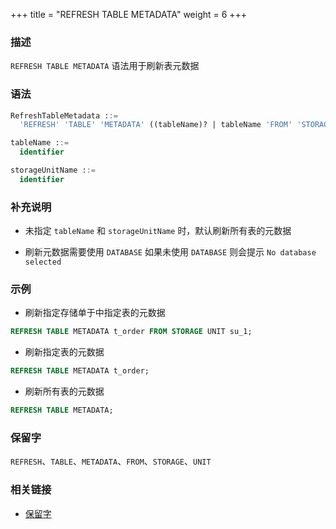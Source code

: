 +++
title = "REFRESH TABLE METADATA"
weight = 6
+++

### 描述

`REFRESH TABLE METADATA` 语法用于刷新表元数据

### 语法

```sql
RefreshTableMetadata ::=
  'REFRESH' 'TABLE' 'METADATA' ((tableName)? | tableName 'FROM' 'STORAGE' 'UNIT' storageUnitName)?

tableName ::=
  identifier

storageUnitName ::=
  identifier
```

### 补充说明

- 未指定 `tableName` 和 `storageUnitName` 时，默认刷新所有表的元数据

- 刷新元数据需要使用 `DATABASE` 如果未使用 `DATABASE` 则会提示 `No database selected`

### 示例

- 刷新指定存储单于中指定表的元数据

```sql
REFRESH TABLE METADATA t_order FROM STORAGE UNIT su_1;
```

- 刷新指定表的元数据

```sql
REFRESH TABLE METADATA t_order;
```

- 刷新所有表的元数据

```sql
REFRESH TABLE METADATA;
```

### 保留字

`REFRESH`、`TABLE`、`METADATA`、`FROM`、`STORAGE`、`UNIT`

### 相关链接

- [保留字](/cn/reference/distsql/syntax/reserved-word/)
